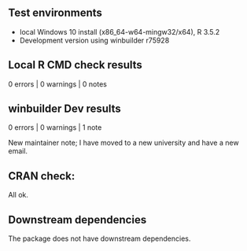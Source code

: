 ## Test environments
* local Windows 10 install (x86_64-w64-mingw32/x64), R 3.5.2
* Development version using winbuilder r75928

## Local R CMD check results
0 errors | 0 warnings | 0 notes

## winbuilder Dev results
0 errors | 0 warnings | 1 note

New maintainer note; I have moved to a new university and have a new email.

## CRAN check:

All ok.

## Downstream dependencies
The package does not have downstream dependencies.
